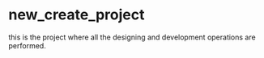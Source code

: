 # new_create_project
this is the project where all the designing and development operations are performed.
